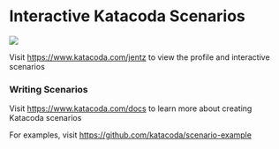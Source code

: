 # Interactive Katacoda Scenarios

[![](http://shields.katacoda.com/katacoda/jentz/count.svg)](https://www.katacoda.com/jentz "Get your profile on Katacoda.com")

Visit https://www.katacoda.com/jentz to view the profile and interactive scenarios

### Writing Scenarios
Visit https://www.katacoda.com/docs to learn more about creating Katacoda scenarios

For examples, visit https://github.com/katacoda/scenario-example
